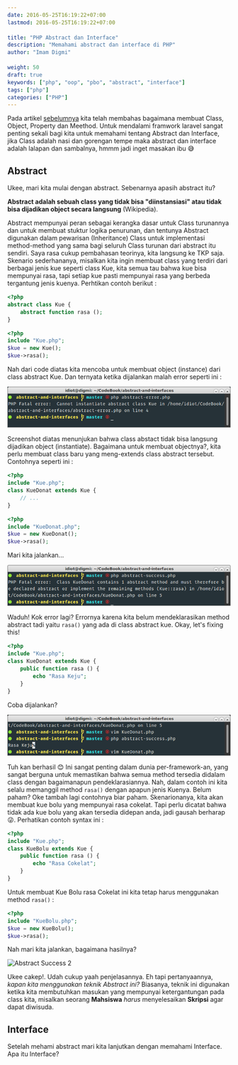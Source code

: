 ```yaml
---
date: 2016-05-25T16:19:22+07:00
lastmod: 2016-05-25T16:19:22+07:00

title: "PHP Abstract dan Interface"
description: "Memahami abstract dan interface di PHP"
author: "Imam Digmi"

weight: 50
draft: true
keywords: ["php", "oop", "pbo", "abstract", "interface"]
tags: ["php"]
categories: ["PHP"]
---
```


Pada artikel [sebelumnya](http://imamdigmi.github.io/post/php-class-object-property-dan-method/) kita telah membahas bagaimana membuat Class, Object, Property dan Meethod. Untuk mendalami framwork laravel sangat penting sekali bagi kita untuk memahami tentang Abstract dan Interface, jika Class adalah nasi dan gorengan tempe maka abstract dan interface adalah lalapan dan sambalnya, hmmm jadi inget masakan ibu :sweat_smile:

## Abstract
Ukee, mari kita mulai dengan abstract. Sebenarnya apasih abstract itu?

**Abstract adalah sebuah class yang tidak bisa "diinstansiasi" atau tidak bisa dijadikan object secara langsung** (Wikipedia).

Abstract mempunyai peran sebagai kerangka dasar untuk Class turunannya dan untuk membuat stuktur logika penurunan, dan tentunya Abstract digunakan dalam pewarisan (Inheritance) Class untuk implementasi method-method yang sama bagi seluruh Class turunan dari abstract itu sendiri. Saya rasa cukup pembahasan teorinya, kita langsung ke TKP saja.
Skenario sederhananya, misalkan kita ingin membuat class yang terdiri dari berbagai jenis kue seperti class Kue, kita semua tau bahwa kue bisa mempunyai rasa, tapi setiap kue pasti mempunyai rasa yang berbeda tergantung jenis kuenya. Perhtikan contoh berikut :
```php
<?php
abstract class Kue {
    abstract function rasa ();
}
```
```php
<?php
include "Kue.php";
$kue = new Kue();
$kue->rasa();
```
Nah dari code diatas kita mencoba untuk membuat object (instance) dari class abstract Kue. Dan ternyata ketika dijalankan malah error seperti ini :

![Abstract Error](/images/php-abstract-dan-interface/abstract-error.png)

Screenshot diatas menunjukan bahwa class abstact tidak bisa langsung dijadikan object (instantiate). Bagaimana untuk membuat objectnya?, kita perlu membuat class baru yang meng-extends class abstract tersebut. Contohnya seperti ini :
``` php
<?php
include "Kue.php";
class KueDonat extends Kue {
    // ...
}
```
``` php
<?php
include "KueDonat.php";
$kue = new KueDonat();
$kue->rasa();
```
Mari kita jalankan...

![Abstract Error 2](/images/php-abstract-dan-interface/abstract-error-2.png)

Waduh! Kok error lagi?
Errornya karena kita belum mendeklarasikan method abstract tadi yaitu ```rasa()``` yang ada di class abstract kue. Okay, let's fixing this!
``` php
<?php
include "Kue.php";
class KueDonat extends Kue {
    public function rasa () {
        echo "Rasa Keju";
    }
}
```
Coba dijalankan?

![Abstract Succes](/images/php-abstract-dan-interface/abstract-success.png)

Tuh kan berhasil :blush:
Ini sangat penting dalam dunia per-framework-an, yang sangat berguna untuk memastikan bahwa semua method tersedia didalam class dengan bagaimanapun pendeklarasiannya. Nah, dalam contoh ini kita selalu memanggil method ```rasa()``` dengan apapun jenis Kuenya. Belum paham?
Oke tambah lagi contohnya biar paham. Skenarionanya, kita akan membuat kue bolu yang mempunyai rasa cokelat. Tapi perlu dicatat bahwa tidak ada kue bolu yang akan tersedia didepan anda, jadi gausah berharap :stuck_out_tongue_winking_eye:. Perhatikan contoh syntax ini :

``` php
<?php
include "Kue.php";
class KueBolu extends Kue {
    public function rasa () {
        echo "Rasa Cokelat";
    }
}
```

Untuk membuat Kue Bolu rasa Cokelat ini kita tetap harus menggunakan method ```rasa()``` :

``` php
<?php
include "KueBolu.php";
$kue = new KueBolu();
$kue->rasa();
```
Nah mari kita jalankan, bagaimana hasilnya?


![Abstract Success 2](/images/laravel-book/abstract-interfaces/abstract-success-2.png)

Ukee cakep!. Udah cukup yaah penjelasannya. Eh tapi pertanyaannya, _kapan kita menggunakan teknik Abstract ini?_
Biasanya, teknik ini digunakan ketika kita membutuhkan masukan yang mempunyai ketergantungan pada class kita, misalkan seorang **Mahsiswa** _harus_ menyelesaikan **Skripsi** agar dapat diwisuda.

## Interface
Setelah mehami abstract mari kita lanjutkan dengan memahami Interface. Apa itu Interface?